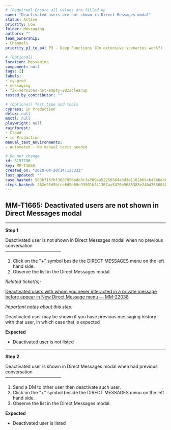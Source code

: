```yaml
---
# (Required) Ensure all values are filled up
name: "Deactivated users are not shown in Direct Messages modal"
status: Active
priority: Low
folder: Messaging
authors: ""
team_ownership: 
- Channels
priority_p1_to_p4: P3 - Deep Functions (Do extensive scenarios work?)

# (Optional)
location: Messaging
component: null
tags: []
labels: 
- cy-prod
- messaging
- fix-versions-not-empty-2022cleanup
tested_by_contributor: ""

# (Optional) Test type and tools
cypress: in Production
detox: null
mmctl: null
playwright: null
rainforest: 
- Cloud
- in Production
manual_test_environments: 
- Automated - No manual tests needed

# Do not change
id: 5157786
key: MM-T1665
created_on: "2020-04-20T14:12:33Z"
last_updated: ""
case_hashed: 583b715fbf3087956edc8c3a789aa52256564a3d3a1102b65cb47b6eb02b2f3720dedb4769d24a166d4fa62192addb73
steps_hashed: 262e95d9bfce6d9e69c93901bf41367aa5470b9685385e246d7636840506787ad5f6be355847d522b26cbf3f370f4897
---
```


<!-- (Auto-generated) Based on frontmatter's "key" and "name" -->

## MM-T1665: Deactivated users are not shown in Direct Messages modal

---

**Step 1**

Deactivated user is not shown in Direct Messages modal when no previous conversation\
–––––––––––––––––––––––––

1. Click on the "+" symbol beside the DIRECT MESSAGES menu on the left hand side.
2. Observe the list in the Direct Messages modal.

_Related ticket(s):_

[Deactivated users with whom you never interacted in a private message before appear in New Direct Message menu — MM-22038](https://mattermost.atlassian.net/browse/MM-22038)

_Important notes about this step:_

Deactivated user may be shown if you have previous messaging history with that user, in which case that is expected

**Expected**

- Deactivated user is not listed

---

**Step 2**

Deactivated user is shown in Direct Messages modal when had previous conversation\
–––––––––––––––––––––––––

1. Send a DM to other user then deactivate such user.
2. Click on the "+" symbol beside the DIRECT MESSAGES menu on the left hand side.
3. Observe the list in the Direct Messages modal.

**Expected**

- Deactivated user is listed
